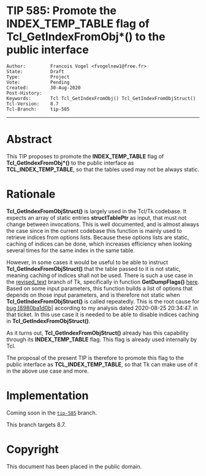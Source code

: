 # TIP 585: Promote the INDEX\_TEMP\_TABLE flag of Tcl_GetIndexFromObj*() to the public interface
	Author:         Francois Vogel <fvogelnew1@free.fr>
	State:          Draft
	Type:           Project
	Vote:           Pending
	Created:        30-Aug-2020
	Post-History:   
	Keywords:       Tcl Tcl_GetIndexFromObj() Tcl_GetIndexFromObjStruct()
	Tcl-Version:    8.7
	Tcl-Branch:     tip-585
-----

# Abstract

This TIP proposes to promote the <b>INDEX\_TEMP\_TABLE</b> flag of <b>Tcl\_GetIndexFromObj*()</b> to the public interface as <b>TCL\_INDEX\_TEMP\_TABLE</b>, so that the tables used may not be always static.

# Rationale

<b>Tcl\_GetIndexFromObjStruct()</b> is largely used in the Tcl/Tk codebase.
It expects an array of static entries <b>structTablePtr</b> as input, that must not change between invocations. This is well documented, and is almost always the case since in the current codebase this function is mainly used to retrieve indices from options lists. Because these options lists are static, caching of indices can be done, which increases efficiency when looking several times for the same index in the same table.

However, in some cases it would be useful to be able to instruct <b>Tcl\_GetIndexFromObjStruct()</b> that the table passed to it is not static, meaning caching of indices shall not be used. There is such a use case in the [revised_text](https://core.tcl-lang.org/tk/timeline?r=revised_text) branch of Tk, specifically in function <b>GetDumpFlags()</b> [here](https://core.tcl-lang.org/tk/artifact/3a0f54457fe24143?ln=7264,7329). Based on some input parameters, this function builds a list of options that depends on those input parameters, and is therefore not static when <b>Tcl\_GetIndexFromObjStruct()</b> is called repeatedly. This is the root cause for [bug \[8980ba1d0b\]](https://core.tcl-lang.org/tk/tktview?name=8980ba1d0b) according to my analysis dated 2020-08-25 20:34:47. in that ticket. In this use case it is needed to be able to disable indices caching in <b>Tcl\_GetIndexFromObjStruct()</b>.

As it turns out, <b>Tcl\_GetIndexFromObjStruct()</b> already has this capability through its <b>INDEX\_TEMP\_TABLE</b> flag. This flag is already used internally by Tcl.

The proposal of the present TIP is therefore to promote this flag to the public interface as <b>TCL\_INDEX\_TEMP\_TABLE</b>, so that Tk can make use of it in the above use case and more.

# Implementation

Coming soon in the [`tip-585`](https://core.tcl-lang.org/tcl/timeline?r=tip-585&unhide) branch.

This branch targets 8.7.

# Copyright

This document has been placed in the public domain.

